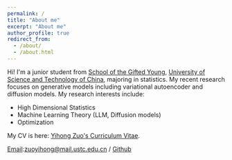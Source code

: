 ```yaml
---
permalink: /
title: "About me"
excerpt: "About me"
author_profile: true
redirect_from: 
  - /about/
  - /about.html
---
```

Hi! I'm a junior student from [School of the Gifted Young](https://en.scgy.ustc.edu.cn/), [University of Science and Technology of China](https://en.ustc.edu.cn/), majoring in statistics. My recent research focuses on generative models including variational autoencoder and diffusion models.
My research interests include:
* High Dimensional Statistics 
* Machine Learning Theory (LLM, Diffusion models)
* Optimization 

My CV is here: [Yihong Zuo's Curriculum Vitae](../assets/Curriculum_Vitae.pdf).

[Email](mailto:zuoyihong@mail.ustc.edu.cn):zuoyihong@mail.ustc.edu.cn / [Github](https://github.com/zuoooooooo) 
